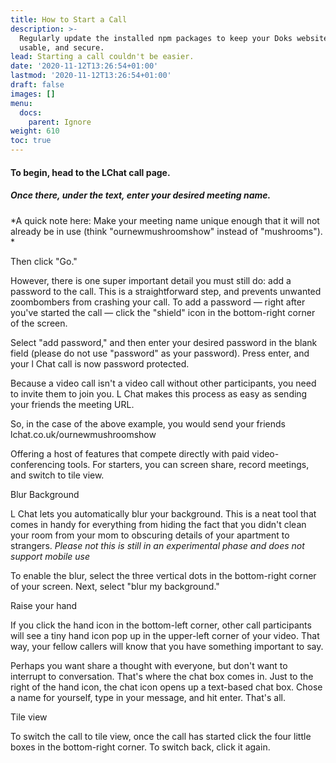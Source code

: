 ```yaml
---
title: How to Start a Call
description: >-
  Regularly update the installed npm packages to keep your Doks website stable,
  usable, and secure.
lead: Starting a call couldn't be easier.
date: '2020-11-12T13:26:54+01:00'
lastmod: '2020-11-12T13:26:54+01:00'
draft: false
images: []
menu:
  docs:
    parent: Ignore
weight: 610
toc: true
---
```

#### To begin, head to the LChat call page.

##### **Once there, under the text, enter your desired meeting name.**

\*A quick note here: Make your meeting name unique enough that it will not already be in use (think "ournewmushroomshow" instead of "mushrooms"). \*

Then click "Go."

However, there is one super important detail you must still do: add a password to the call. This is a straightforward step, and prevents unwanted zoombombers from crashing your call. To add a password — right after you've started the call — click the "shield" icon in the bottom-right corner of the screen.

Select "add password," and then enter your desired password in the blank field (please do not use "password" as your password). Press enter, and your l Chat call is now password protected.

Because a video call isn't a video call without other participants, you need to invite them to join you. L Chat makes this process as easy as sending your friends the meeting URL.

So, in the case of the above example, you would send your friends lchat.co.uk/ournewmushroomshow

Offering a host of features that compete directly with paid video-conferencing tools. For starters, you can screen share, record meetings, and switch to tile view.

Blur Background

L Chat lets you automatically blur your background. This is a neat tool that comes in handy for everything from hiding the fact that you didn't clean your room from your mom to obscuring details of your apartment to strangers. *Please not this is still in an experimental phase and does not support mobile use*

To enable the blur, select the three vertical dots in the bottom-right corner of your screen. Next, select "blur my background."  

Raise your hand 

If you click the hand icon in the bottom-left corner, other call participants will see a tiny hand icon pop up in the upper-left corner of your video. That way, your fellow callers will know that you have something important to say. 

Perhaps you want share a thought with everyone, but don't want to interrupt to conversation. That's where the chat box comes in. Just to the right of the hand icon, the chat icon opens up a text-based chat box. Chose a name for yourself, type in your message, and hit enter. That's all. 

Tile view

To switch the call to tile view, once the call has started click the four little boxes in the bottom-right corner. To switch back, click it again. 

